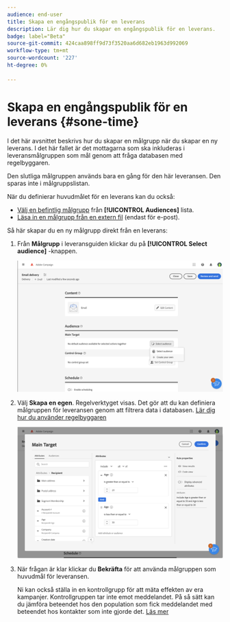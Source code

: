 ```yaml
---
audience: end-user
title: Skapa en engångspublik för en leverans
description: Lär dig hur du skapar en engångspublik för en leverans.
badge: label="Beta"
source-git-commit: 424caa898ff9d73f3520aa6d682eb1963d992069
workflow-type: tm+mt
source-wordcount: '227'
ht-degree: 0%

---
```


# Skapa en engångspublik för en leverans {#sone-time}

I det här avsnittet beskrivs hur du skapar en målgrupp när du skapar en ny leverans. I det här fallet är det mottagarna som ska inkluderas i leveransmålgruppen som mål genom att fråga databasen med regelbyggaren.

Den slutliga målgruppen används bara en gång för den här leveransen. Den sparas inte i målgruppslistan.

När du definierar huvudmålet för en leverans kan du också:

* [Välj en befintlig målgrupp](add-audience.md) från **[!UICONTROL Audiences]** lista.
* [Läsa in en målgrupp från en extern fil](file-audience.md) (endast för e-post).

Så här skapar du en ny målgrupp direkt från en leverans:

1. Från **Målgrupp** i leveransguiden klickar du på **[!UICONTROL Select audience]** -knappen.

   ![](assets/segment-builder0.png)

1. Välj **Skapa en egen**. Regelverktyget visas. Det gör att du kan definiera målgruppen för leveransen genom att filtrera data i databasen. [Lär dig hur du använder regelbyggaren](segment-builder.md)

   ![](assets/segment-builder.png)

1. När frågan är klar klickar du **Bekräfta** för att använda målgruppen som huvudmål för leveransen.

   Ni kan också ställa in en kontrollgrupp för att mäta effekten av era kampanjer. Kontrollgruppen tar inte emot meddelandet. På så sätt kan du jämföra beteendet hos den population som fick meddelandet med beteendet hos kontakter som inte gjorde det. [Läs mer](control-group.md)
